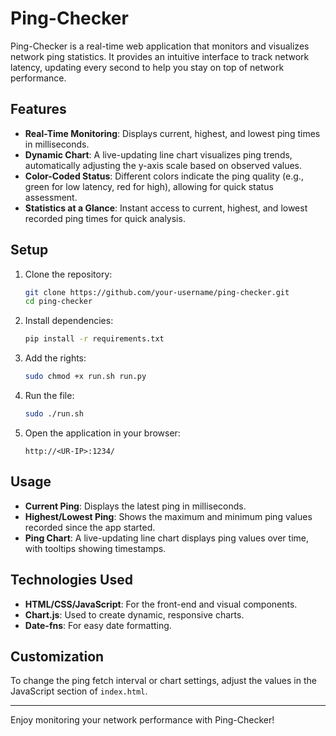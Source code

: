 # Ping-Checker

Ping-Checker is a real-time web application that monitors and visualizes network ping statistics. It provides an intuitive interface to track network latency, updating every second to help you stay on top of network performance.

## Features

- **Real-Time Monitoring**: Displays current, highest, and lowest ping times in milliseconds.
- **Dynamic Chart**: A live-updating line chart visualizes ping trends, automatically adjusting the y-axis scale based on observed values.
- **Color-Coded Status**: Different colors indicate the ping quality (e.g., green for low latency, red for high), allowing for quick status assessment.
- **Statistics at a Glance**: Instant access to current, highest, and lowest recorded ping times for quick analysis.

## Setup

1. Clone the repository:
    ```bash
    git clone https://github.com/your-username/ping-checker.git
    cd ping-checker
    ```

2. Install dependencies:
    ```bash
    pip install -r requirements.txt
    ```

3. Add the rights:
    ```bash
    sudo chmod +x run.sh run.py
    ```

4. Run the file:
    ```bash
    sudo ./run.sh
    ```

4. Open the application in your browser:
    ```
    http://<UR-IP>:1234/
    ```

## Usage

- **Current Ping**: Displays the latest ping in milliseconds.
- **Highest/Lowest Ping**: Shows the maximum and minimum ping values recorded since the app started.
- **Ping Chart**: A live-updating line chart displays ping values over time, with tooltips showing timestamps.

## Technologies Used

- **HTML/CSS/JavaScript**: For the front-end and visual components.
- **Chart.js**: Used to create dynamic, responsive charts.
- **Date-fns**: For easy date formatting.

## Customization

To change the ping fetch interval or chart settings, adjust the values in the JavaScript section of `index.html`.

---

Enjoy monitoring your network performance with Ping-Checker!
